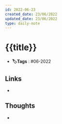 ```yaml
---
id: 2022-06-23
created_date: 23/06/2022
updated_date: 23/06/2022
type: daily-note
---
```


# {{title}}
- **🏷️Tags** : #06-2022  
## Links
- 
## Thoughts
- 